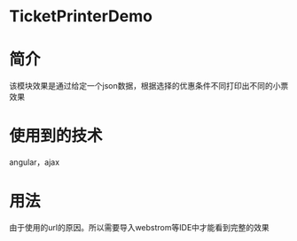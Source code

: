 # TicketPrinterDemo
# 简介
该模块效果是通过给定一个json数据，根据选择的优惠条件不同打印出不同的小票效果
# 使用到的技术
angular，ajax
# 用法
由于使用的url的原因。所以需要导入webstrom等IDE中才能看到完整的效果
